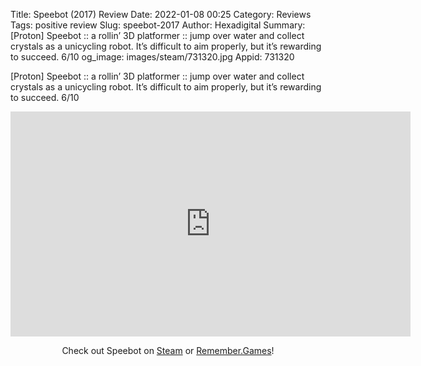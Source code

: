 Title: Speebot (2017) Review
Date: 2022-01-08 00:25
Category: Reviews
Tags: positive review
Slug: speebot-2017
Author: Hexadigital
Summary: [Proton] Speebot :: a rollin’ 3D platformer :: jump over water and collect crystals as a unicycling robot. It’s difficult to aim properly, but it’s rewarding to succeed. 6/10
og_image: images/steam/731320.jpg
Appid: 731320

[Proton] Speebot :: a rollin’ 3D platformer :: jump over water and collect crystals as a unicycling robot. It’s difficult to aim properly, but it’s rewarding to succeed. 6/10

<center><iframe src="https://www.youtube.com/embed/C2-jiT2tpOU?feature=oembed" allow="accelerometer; autoplay; encrypted-media; gyroscope; picture-in-picture" width="640" height="360" frameborder="0"></iframe>

Check out Speebot on [Steam](https://store.steampowered.com/app/731320/?curator_clanid=34633900) or [Remember.Games](https://remember.games/game/2075/)!</center>
